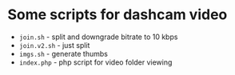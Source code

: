 # Some scripts for dashcam video

* `join.sh` - split and downgrade bitrate to 10 kbps
* `join.v2.sh` - just split
* `imgs.sh` - generate thumbs
* `index.php` - php script for video folder viewing
